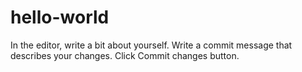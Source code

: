 # hello-world
In the editor, write a bit about yourself.
Write a commit message that describes your changes.
Click Commit changes button.
